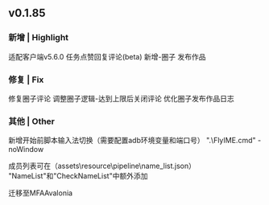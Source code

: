 ## v0.1.85
### 新增 | Highlight

适配客户端v5.6.0
任务点赞回复评论(beta)
新增-圈子 发布作品


### 修复 | Fix

修复圈子评论
调整圈子逻辑-达到上限后关闭评论
优化圈子发布作品日志

### 其他 | Other

新增开始前脚本输入法切换（需要配置adb环境变量和端口号）
".\FlyIME.cmd" -noWindow

成员列表可在（assets\resource\pipeline\name_list.json）
"NameList"和"CheckNameList"中额外添加

迁移至MFAAvalonia
